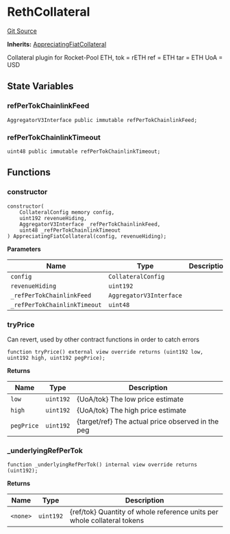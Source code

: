 # RethCollateral
[Git Source](https://github.com/larrythecucumber321/protocol/blob/aabf2c9d4120808940fb3be9193cb66ea71ac351/contracts/plugins/assets/rocket-eth/RethCollateral.sol)

**Inherits:**
[AppreciatingFiatCollateral](/tools/docgen/src/contracts/plugins/assets/AppreciatingFiatCollateral.sol/abstract.AppreciatingFiatCollateral.md)

Collateral plugin for Rocket-Pool ETH,
tok = rETH
ref = ETH
tar = ETH
UoA = USD


## State Variables
### refPerTokChainlinkFeed

```solidity
AggregatorV3Interface public immutable refPerTokChainlinkFeed;
```


### refPerTokChainlinkTimeout

```solidity
uint48 public immutable refPerTokChainlinkTimeout;
```


## Functions
### constructor


```solidity
constructor(
    CollateralConfig memory config,
    uint192 revenueHiding,
    AggregatorV3Interface _refPerTokChainlinkFeed,
    uint48 _refPerTokChainlinkTimeout
) AppreciatingFiatCollateral(config, revenueHiding);
```
**Parameters**

|Name|Type|Description|
|----|----|-----------|
|`config`|`CollateralConfig`||
|`revenueHiding`|`uint192`||
|`_refPerTokChainlinkFeed`|`AggregatorV3Interface`||
|`_refPerTokChainlinkTimeout`|`uint48`||


### tryPrice

Can revert, used by other contract functions in order to catch errors


```solidity
function tryPrice() external view override returns (uint192 low, uint192 high, uint192 pegPrice);
```
**Returns**

|Name|Type|Description|
|----|----|-----------|
|`low`|`uint192`|{UoA/tok} The low price estimate|
|`high`|`uint192`|{UoA/tok} The high price estimate|
|`pegPrice`|`uint192`|{target/ref} The actual price observed in the peg|


### _underlyingRefPerTok


```solidity
function _underlyingRefPerTok() internal view override returns (uint192);
```
**Returns**

|Name|Type|Description|
|----|----|-----------|
|`<none>`|`uint192`|{ref/tok} Quantity of whole reference units per whole collateral tokens|


